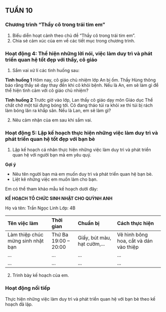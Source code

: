 ## TUẦN 10

### Chương trình “Thầy cô trong trái tim em”
1. Biểu diễn hoạt cảnh theo chủ đề “Thầy cô trong trái tim em”.
2. Chia sẻ cảm xúc của em về các tiết mục trong chương trình.

### Hoạt động 4: Thể hiện những lời nói, việc làm duy trì và phát triển quan hệ tốt đẹp với thầy, cô giáo
1. Sắm vai xử lí các tình huống sau:

**Tình huống 1**
Hôm nay, cô giáo chủ nhiệm lớp An bị ốm. Thầy Hùng thông báo rằng thầy sẽ dạy thay đến khi cô khỏi bệnh.
Nếu là An, em sẽ làm gì để thể hiện tình cảm với cô giáo chủ nhiệm?

**Tình huống 2**
Trước giờ vào lớp, Lan thấy cô giáo dạy môn Giáo dục Thể chất chở một túi đựng bóng tới. Cô đang tháo túi ra khỏi xe thì túi bị rách làm bóng lăn ra khắp sân.
Nếu là Lan, em sẽ làm gì?

2. Nêu cảm nhận của em sau khi sắm vai.

### Hoạt động 5: Lập kế hoạch thực hiện những việc làm duy trì và phát triển quan hệ tốt đẹp với bạn bè
1. Lập kế hoạch cá nhân thực hiện những việc làm duy trì và phát triển quan hệ với người bạn mà em yêu quý.

**Gợi ý**
- Nêu tên người bạn mà em muốn duy trì và phát triển quan hệ bạn bè.
- Liệt kê những việc em muốn làm cho bạn.

Em có thể tham khảo mẫu kế hoạch dưới đây:

**KẾ HOẠCH TỔ CHỨC SINH NHẬT CHO QUỲNH ANH**

Họ và tên: Trần Ngọc Linh
Lớp: 4B

| Tên việc làm           | Thời gian       | Chuẩn bị             | Cách thực hiện                               |
| :--------------------- | :-------------- | :------------------- | :------------------------------------------- |
| Làm thiệp chúc mừng sinh nhật bạn | Thứ Ba <br> 19:00 – 20:00 | Giấy, bút màu, hạt cườm,... | Vẽ hình bông hoa, cắt và dán vào thiệp      |
| ...                    | ...             | ...                  | ...                                          |
| ...                    | ...             | ...                  | ...                                          |

2. Trình bày kế hoạch của em.

### Hoạt động nối tiếp
Thực hiện những việc làm duy trì và phát triển quan hệ với bạn bè theo kế hoạch đã lập.

